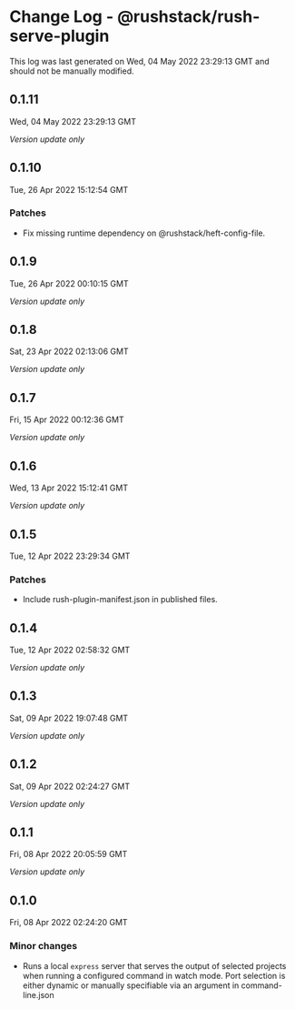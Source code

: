 # Change Log - @rushstack/rush-serve-plugin

This log was last generated on Wed, 04 May 2022 23:29:13 GMT and should not be manually modified.

## 0.1.11
Wed, 04 May 2022 23:29:13 GMT

_Version update only_

## 0.1.10
Tue, 26 Apr 2022 15:12:54 GMT

### Patches

- Fix missing runtime dependency on @rushstack/heft-config-file.

## 0.1.9
Tue, 26 Apr 2022 00:10:15 GMT

_Version update only_

## 0.1.8
Sat, 23 Apr 2022 02:13:06 GMT

_Version update only_

## 0.1.7
Fri, 15 Apr 2022 00:12:36 GMT

_Version update only_

## 0.1.6
Wed, 13 Apr 2022 15:12:41 GMT

_Version update only_

## 0.1.5
Tue, 12 Apr 2022 23:29:34 GMT

### Patches

- Include rush-plugin-manifest.json in published files.

## 0.1.4
Tue, 12 Apr 2022 02:58:32 GMT

_Version update only_

## 0.1.3
Sat, 09 Apr 2022 19:07:48 GMT

_Version update only_

## 0.1.2
Sat, 09 Apr 2022 02:24:27 GMT

_Version update only_

## 0.1.1
Fri, 08 Apr 2022 20:05:59 GMT

_Version update only_

## 0.1.0
Fri, 08 Apr 2022 02:24:20 GMT

### Minor changes

- Runs a local `express` server that serves the output of selected projects when running a configured command in watch mode. Port selection is either dynamic or manually specifiable via an argument in command-line.json

